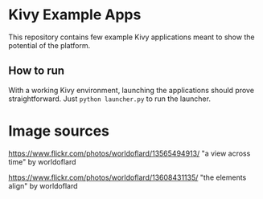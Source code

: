 # Kivy Example Apps #
This repository contains few example Kivy applications meant to show the potential of the platform.

## How to run ##
With a working Kivy environment, launching the applications should prove straightforward. Just `python launcher.py` to run the launcher.

# Image sources #

https://www.flickr.com/photos/worldoflard/13565494913/
"a view across time" by worldoflard
    
https://www.flickr.com/photos/worldoflard/13608431135/
"the elements align" by worldoflard
